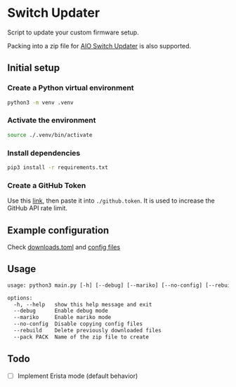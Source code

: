 # Switch Updater

Script to update your custom firmware setup.

Packing into a zip file for [AIO Switch Updater](https://github.com/HamletDuFromage/aio-switch-updater) is also supported.

## Initial setup

### Create a Python virtual environment

```sh
python3 -m venv .venv
```

### Activate the environment

```sh
source ./.venv/bin/activate
```

### Install dependencies

```sh
pip3 install -r requirements.txt
```

### Create a GitHub Token

Use this [link](https://github.com/settings/tokens/new?description=switch-updater%20(no%20scope%20required)), then paste it into `./github.token`. It is used to increase the GitHub API rate limit.

## Example configuration

Check [downloads.toml](./downloads.toml) and [config files](./config_files/)

## Usage

```txt
usage: python3 main.py [-h] [--debug] [--mariko] [--no-config] [--rebuild] [--pack PACK]

options:
  -h, --help   show this help message and exit
  --debug      Enable debug mode
  --mariko     Enable mariko mode
  --no-config  Disable copying config files
  --rebuild    Delete previously downloaded files
  --pack PACK  Name of the zip file to create
```

## Todo

- [ ] Implement Erista mode (default behavior)
